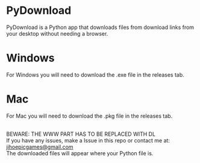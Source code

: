 # PyDownload
PyDownload is a Python app that downloads files from download links from your desktop without needing a browser. 
# Windows
For Windows you will need to download the .exe file in the releases tab.
# Mac
For Mac you will need to download the .pkg file in the releases tab.

<br /> BEWARE: THE WWW PART HAS TO BE REPLACED WITH DL
<br /> If you have any issues, make a Issue in this repo or contact me at: jihoepicgames@gmail.com
<br /> The downloaded files will appear where your Python file is.

